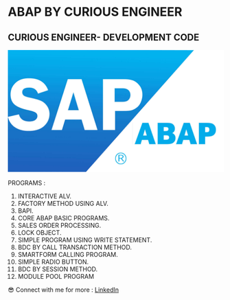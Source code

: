 # ABAP BY CURIOUS ENGINEER
## CURIOUS ENGINEER- DEVELOPMENT CODE


![alt text](SAP-ABAP.jpg)


PROGRAMS : 

1. INTERACTIVE ALV.
2. FACTORY METHOD USING ALV.
3. BAPI.
4. CORE ABAP BASIC PROGRAMS.
5. SALES ORDER PROCESSING.
6. LOCK OBJECT.
7. SIMPLE PROGRAM USING WRITE STATEMENT.
8. BDC BY CALL TRANSACTION METHOD.
9. SMARTFORM CALLING PROGRAM.
10. SIMPLE RADIO BUTTON.
11. BDC BY SESSION METHOD.
12. MODULE POOL PROGRAM

😎 Connect with me for more  : 
[LinkedIn](https://www.linkedin.com/in/rahulpillai200010)
